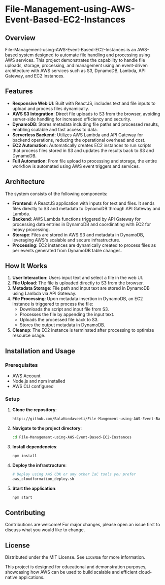 
# File-Management-using-AWS-Event-Based-EC2-Instances

## Overview
File-Management-using-AWS-Event-Based-EC2-Instances is an AWS-based system designed to automate file handling and processing using AWS services. This project demonstrates the capability to handle file uploads, storage, processing, and management using an event-driven architecture with AWS services such as S3, DynamoDB, Lambda, API Gateway, and EC2 Instances.

## Features
- **Responsive Web UI**: Built with ReactJS, includes text and file inputs to upload and process files dynamically.
- **AWS S3 Integration**: Direct file uploads to S3 from the browser, avoiding server-side handling for increased efficiency and security.
- **DynamoDB**: Stores metadata including file paths and processed results, enabling scalable and fast access to data.
- **Serverless Backend**: Utilizes AWS Lambda and API Gateway for backend operations, reducing the operational overhead and cost.
- **EC2 Automation**: Automatically creates EC2 instances to run scripts that process files stored in S3 and updates the results back to S3 and DynamoDB.
- **Full Automation**: From file upload to processing and storage, the entire workflow is automated using AWS event triggers and services.

## Architecture
The system consists of the following components:
- **Frontend**: A ReactJS application with inputs for text and files. It sends files directly to S3 and metadata to DynamoDB through API Gateway and Lambda.
- **Backend**: AWS Lambda functions triggered by API Gateway for processing data entries in DynamoDB and coordinating with EC2 for heavy processing.
- **Storage**: Files are stored in AWS S3 and metadata in DynamoDB, leveraging AWS's scalable and secure infrastructure.
- **Processing**: EC2 instances are dynamically created to process files as per events generated from DynamoDB table changes.

## How It Works
1. **User Interaction**: Users input text and select a file in the web UI.
2. **File Upload**: The file is uploaded directly to S3 from the browser.
3. **Metadata Storage**: File path and input text are stored in DynamoDB using Lambda via API Gateway.
4. **File Processing**: Upon metadata insertion in DynamoDB, an EC2 instance is triggered to process the file:
   - Downloads the script and input file from S3.
   - Processes the file by appending the input text.
   - Uploads the processed file back to S3.
   - Stores the output metadata in DynamoDB.
5. **Cleanup**: The EC2 instance is terminated after processing to optimize resource usage.

## Installation and Usage
### Prerequisites
- AWS Account
- Node.js and npm installed
- AWS CLI configured

### Setup
1. **Clone the repository**:
   ```bash
   https://github.com/BalaKondaveeti/File-Mangement-using-AWS-Event-Based-EC2-Instances.git
   ```
2. **Navigate to the project directory**:
   ```bash
   cd File-Management-using-AWS-Event-Based-EC2-Instances
   ```
3. **Install dependencies**:
   ```bash
   npm install
   ```
4. **Deploy the infrastructure**:
   ```bash
   # Deploy using AWS CDK or any other IaC tools you prefer
   aws_cloudformation_deploy.sh
   ```
5. **Start the application**:
   ```bash
   npm start
   ```

## Contributing
Contributions are welcome! For major changes, please open an issue first to discuss what you would like to change.

## License
Distributed under the MIT License. See `LICENSE` for more information.

This project is designed for educational and demonstration purposes, showcasing how AWS can be used to build scalable and efficient cloud-native applications.
